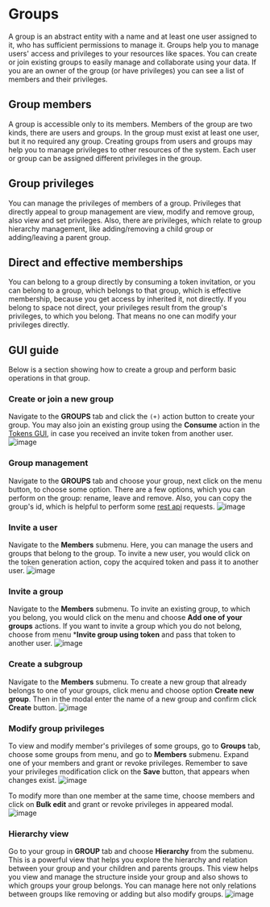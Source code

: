 # Groups

A group is an abstract entity with a name and at least one user assigned to it,
who has sufficient permissions to manage it. Groups help you to manage users' access and privileges
to your resources like spaces. You can create or join existing groups
to easily manage and collaborate using your data. If you are an owner of the group
(or have privileges) you can see a list of members and their privileges.

## Group members

A group is accessible only to its members. Members of the group are two kinds,
there are users and groups. In the group must exist at least one user, but it no required
any group. Creating groups from users and groups may help you to manage privileges
to other resources of the system. Each user or group can be assigned different privileges in the group.

## Group privileges

You can manage the privileges of members of a group. Privileges that directly appeal
to group management are view, modify and remove group, also view and set privileges.
Also, there are privileges, which relate to group hierarchy management, like
adding/removing a child group or adding/leaving a parent group.

## Direct and effective memberships

You can belong to a group directly by consuming a token invitation, or you can belong
to a group, which belongs to that group, which is effective membership, because you
get access by inherited it, not directly. If you belong to space not direct,
your privileges result from the group's privileges, to which you belong.
That means no one can modify your privileges directly.

## GUI guide

Below is a section showing how to create a group and perform basic operations in that group.

### Create or join a new group

Navigate to the **GROUPS** tab and click the `(+)` action button to create your group.
You may also join an existing group using the **Consume** action in the [Tokens GUI](tokens.md#consuming-invite-tokens),
in case you received an invite token from another user.
![image](../../images/user-guide/groups/create-group.png#screenshot)

### Group management

Navigate to the **GROUPS** tab and choose your group, next click on the menu button, to choose some option.
There are a few options, which you can perform on the group: rename, leave and remove.
Also, you can copy the group's id, which is helpful to perform some [rest api](./rest-api.md) requests.
![image](../../images/user-guide/groups/group-menu.png#screenshot)

### Invite a user

Navigate to the **Members** submenu. Here, you can manage the users and
groups that belong to the group. To invite a new user, you would click on the
token generation action, copy the acquired token and pass it to another user.
![image](../../images/user-guide/groups/invite-user.png#screenshot)

### Invite a group

Navigate to the **Members** submenu. To invite an existing group, to which you belong,
you would click on the menu and choose **Add one of your groups** actions.
If you want to invite a group which you do not belong, choose from menu \***Invite group using token**
and pass that token to another user.
![image](../../images/user-guide/groups/invite-group.png#screenshot)

### Create a subgroup

Navigate to the **Members** submenu. To create a new group that already belongs to
one of your groups, click menu and choose option **Create new group**. Then in the modal
enter the name of a new group and confirm click **Create** button.
![image](../../images/user-guide/groups/create-subgroup.png#screenshot)

### Modify group privileges

To view and modify member's privileges of some groups, go to **Groups** tab,
choose some groups from menu, and go to **Members** submenu. Expand one of your members
and grant or revoke privileges. Remember to save your privileges modification click on the **Save** button,
that appears when changes exist.
![image](../../images/user-guide/groups/modify-privileges.png#screenshot)

To modify more than one member at the same time, choose members and click on **Bulk edit**
and grant or revoke privileges in appeared modal.
![image](../../images/user-guide/groups/bulk-edit.png#screenshot)

### Hierarchy view

Go to your group in **GROUP** tab and choose **Hierarchy** from the submenu.
This is a powerful view that helps you explore the hierarchy and relation between
your group and your children and parents groups.
This view helps you view and manage the structure inside your group and also
shows to which groups your group belongs. You can manage here not only relations between
groups like removing or adding but also modify groups.
![image](../../images/user-guide/groups/hierarchy.png#screenshot)
